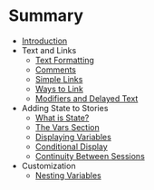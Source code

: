 # Summary

* [Introduction](README.md)
* Text and Links
  * [Text Formatting](text-and-links/text-formatting.md)
  * [Comments](text-and-links/comments.md)
  * [Simple Links](text-and-links/simple-links.md)
  * [Ways to Link](text-and-links/ways-to-link.md)
  * [Modifiers and Delayed Text](text-and-links/modifiers-and-delayed-text.md)
* Adding State to Stories
  * [What is State?](state/what-is-state.md)
  * [The Vars Section](state/the-vars-section.md)
  * [Displaying Variables](state/displaying-variables.md)
  * [Conditional Display](state/conditional-display.md)
  * [Continuity Between Sessions](state/continuity.md)
* Customization
  * [Nesting Variables](customization/nesting-variables.md)